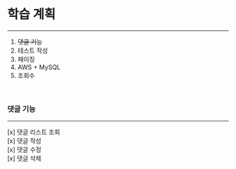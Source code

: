 # 학습 계획

---

1. ~~댓글 기능~~  
2. 테스트 작성  
3. 페이징  
4. AWS + MySQL  
5. 조회수  

<br>

### 댓글 기능

---

[x] 댓글 리스트 조회  
[x] 댓글 작성  
[x] 댓글 수정  
[x] 댓글 삭제  